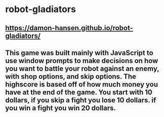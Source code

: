 # robot-gladiators

## https://damon-hansen.github.io/robot-gladiators/

## This game was built mainly with JavaScript to use window prompts to make decisions on how you want to battle your robot against an enemy, with shop options, and skip options. The highscore is based off of how much money you have at the end of the game. You start with 10 dollars, if you skip a fight you lose 10 dollars. if you win a fight you win 20 dollars.
